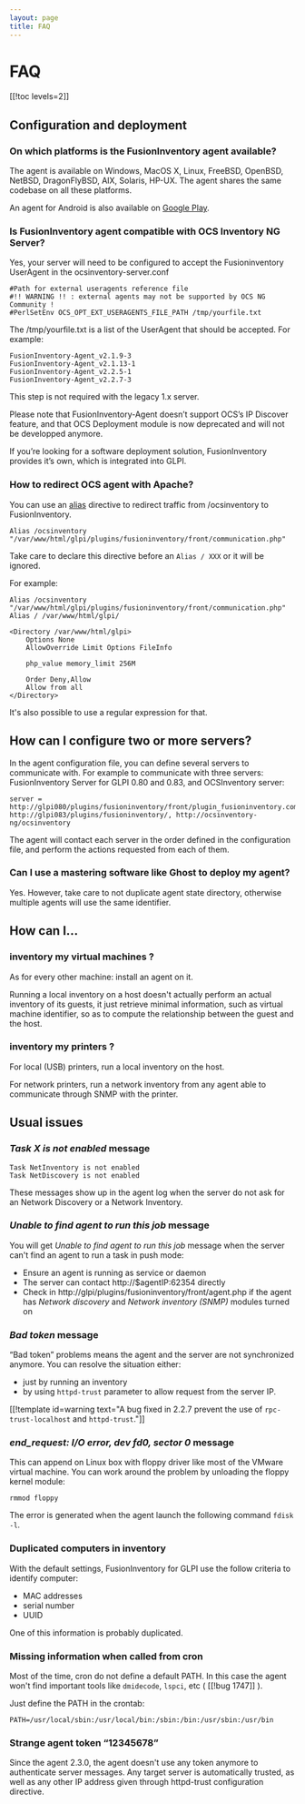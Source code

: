 ```yaml
---
layout: page
title: FAQ
---
```


# FAQ

[[!toc  levels=2]]

## Configuration and deployment

### On which platforms is the FusionInventory agent available?

The agent is available on Windows, MacOS X, Linux, FreeBSD, OpenBSD,
NetBSD, DragonFlyBSD, AIX, Solaris, HP-UX. The agent shares the same
codebase on all these platforms.

An agent for Android is also available on [Google Play](https://play.google.com/store/apps/details?id=org.fusioninventory).

### Is FusionInventory agent compatible with OCS Inventory NG Server?

Yes, your server will need to be configured to accept the Fusioninventory UserAgent in the ocsinventory-server.conf

    #Path for external useragents reference file
    #!! WARNING !! : external agents may not be supported by OCS NG Community ! 
    #PerlSetEnv OCS_OPT_EXT_USERAGENTS_FILE_PATH /tmp/yourfile.txt

The /tmp/yourfile.txt is a list of the UserAgent that should be accepted. For
example:

    FusionInventory-Agent_v2.1.9-3
    FusionInventory-Agent_v2.1.13-1
    FusionInventory-Agent_v2.2.5-1
    FusionInventory-Agent_v2.2.7-3

This step is not required with the legacy 1.x server.

Please note that FusionInventory-Agent doesn’t support OCS’s IP Discover
feature, and that OCS Deployment module is now deprecated and will not
be developped anymore.

If you’re looking for a software deployment solution, FusionInventory
provides it’s own, which is integrated into GLPI.


### How to redirect OCS agent with Apache?

You can use an [alias](http://httpd.apache.org/docs/2.2/mod/mod_alias.html) directive to
redirect traffic from /ocsinventory to FusionInventory.

    Alias /ocsinventory "/var/www/html/glpi/plugins/fusioninventory/front/communication.php"

Take care to declare this directive before an `Alias / XXX` or it will be ignored.

For example:

    Alias /ocsinventory "/var/www/html/glpi/plugins/fusioninventory/front/communication.php"
    Alias / /var/www/html/glpi/
    
    <Directory /var/www/html/glpi>
        Options None
        AllowOverride Limit Options FileInfo
    
        php_value memory_limit 256M
    
        Order Deny,Allow
        Allow from all
    </Directory>

It's also possible to use a regular expression for that.

## How can I configure two or more servers?

 In the agent configuration file, you can define several servers to
communicate with. For example to communicate with three servers:
FusionInventory Server for GLPI 0.80 and 0.83, and OCSInventory server:

    server = http://glpi080/plugins/fusioninventory/front/plugin_fusioninventory.communication.php, http://glpi083/plugins/fusioninventory/, http://ocsinventory-ng/ocsinventory

The agent will contact each server in the order defined in the configuration
file, and perform the actions requested from each of them.

### Can I use a mastering software like Ghost to deploy my agent?

Yes. However, take care to not duplicate agent state directory, otherwise
multiple agents will use the same identifier.

## How can I...

### inventory my virtual machines ?

As for every other machine: install an agent on it.

Running a local inventory on a host doesn't actually perform an actual
inventory of its guests, it just retrieve minimal information, such as virtual
machine identifier, so as to compute the relationship between the guest and the
host.

### inventory my printers ?

For local (USB) printers, run a local inventory on the host.

For network printers, run a network inventory from any agent able to
communicate through SNMP with the printer.

## Usual issues

### *Task X is not enabled* message

    Task NetInventory is not enabled
    Task NetDiscovery is not enabled

These messages show up in the agent log when the server do not ask for an Network
Discovery or a Network Inventory.


### *Unable to find agent to run this job* message

You will get *Unable to find agent to run this job* message when the server can't find an agent
to run a task in push mode:

* Ensure an agent is running as service or daemon
* The server can contact http://$agentIP:62354 directly
* Check in http://glpi/plugins/fusioninventory/front/agent.php if the agent has *Network discovery*
  and *Network inventory (SNMP)* modules turned on

### *Bad token* message

“Bad token” problems means the agent and the server are not synchronized anymore. You can resolve the situation either:

* just by running an inventory
* by using `httpd-trust` parameter to allow request from the server IP.

[[!template  id=warning text="A bug fixed in 2.2.7 prevent the use of `rpc-trust-localhost` and `httpd-trust`."]]

### *end_request: I/O error, dev fd0, sector 0* message

This can append on Linux box with floppy driver like most of the VMware virtual machine. You can
work around the problem by unloading the floppy kernel module:

    rmmod floppy

The error is generated when the agent launch the following command `fdisk -l`.

### Duplicated computers in inventory

With the default settings, FusionInventory for GLPI use the follow criteria to identify computer:

* MAC addresses
* serial number
* UUID

One of this information is probably duplicated.

### Missing information when called from cron

Most of the time, cron do not define a default PATH. In this case the agent won't
find important tools like `dmidecode`, `lspci`, etc ( [[!bug 1747]] ).

Just define the PATH in the crontab:

    PATH=/usr/local/sbin:/usr/local/bin:/sbin:/bin:/usr/sbin:/usr/bin

### Strange agent token “12345678”

Since the agent 2.3.0, the agent doesn't use any token anymore to authenticate
server messages. Any target server is automatically trusted, as well as any
other IP address given through httpd-trust configuration directive.
